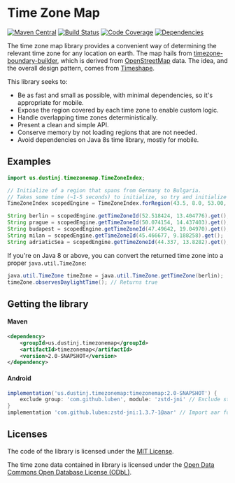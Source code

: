 # Time Zone Map
[![Maven Central](https://maven-badges.herokuapp.com/maven-central/us.dustinj.timezonemap/timezonemap/badge.svg)](https://maven-badges.herokuapp.com/maven-central/us.dustinj.timezonemap/timezonemap)
[![Build Status](https://travis-ci.com/dustin-johnson/timezonemap.svg?branch=master)](https://travis-ci.com/dustin-johnson/timezonemap)
[![Code Coverage](https://img.shields.io/codecov/c/github/dustin-johnson/timezonemap/master.svg)](https://codecov.io/gh/dustin-johnson/timezonemap/branch/master)
[![Dependencies](https://img.shields.io/librariesio/github/dustin-johnson/timezonemap.svg)](https://libraries.io/github/dustin-johnson/timezonemap)

The time zone map library provides a convenient way of determining the relevant time zone for any location on earth.
The map hails from [timezone-boundary-builder](https://github.com/evansiroky/timezone-boundary-builder/releases), 
which is derived from [OpenStreetMap](https://www.openstreetmap.org/) data. The idea, and the overall design pattern, 
comes from [Timeshape](https://github.com/RomanIakovlev/timeshape).

This library seeks to:
* Be as fast and small as possible, with minimal dependencies, so it's appropriate for mobile.
* Expose the region covered by each time zone to enable custom logic.
* Handle overlapping time zones deterministically.
* Present a clean and simple API.
* Conserve memory by not loading regions that are not needed.
* Avoid dependencies on Java 8s time library, mostly for mobile.

## Examples
```java
import us.dustinj.timezonemap.TimeZoneIndex;

// Initialize of a region that spans from Germany to Bulgaria.
// Takes some time (~1-5 seconds) to initialize, so try and initialize only once and keep it.
TimeZoneIndex scopedEngine = TimeZoneIndex.forRegion(43.5, 8.0, 53.00, 26.0);

String berlin = scopedEngine.getTimeZoneId(52.518424, 13.404776).get(); // Returns "Europe/Berlin"
String prague = scopedEngine.getTimeZoneId(50.074154, 14.437403).get(); // Returns "Europe/Prague"
String budapest = scopedEngine.getTimeZoneId(47.49642, 19.04970).get(); // Returns "Europe/Budapest"
String milan = scopedEngine.getTimeZoneId(45.466677, 9.188258).get();   // Returns "Europe/Rome"
String adriaticSea = scopedEngine.getTimeZoneId(44.337, 13.8282).get(); // Returns "Etc/GMT-1"
```

If you're on Java 8 or above, you can convert the returned time zone into a proper `java.util.TimeZone`:
```java
java.util.TimeZone timeZone = java.util.TimeZone.getTimeZone(berlin);
timeZone.observesDaylightTime(); // Returns true
```

## Getting the library
#### Maven
```xml
<dependency>
    <groupId>us.dustinj.timezonemap</groupId>
    <artifactId>timezonemap</artifactId>
    <version>2.0-SNAPSHOT</version>
</dependency>
```

#### Android
```gradle
implementation('us.dustinj.timezonemap:timezonemap:2.0-SNAPSHOT') {
    exclude group: 'com.github.luben', module: 'zstd-jni' // Exclude standard compression library
}
implementation 'com.github.luben:zstd-jni:1.3.7-1@aar' // Import aar for native component compilation
```

## Licenses
The code of the library is licensed under the [MIT License](https://opensource.org/licenses/MIT).

The time zone data contained in library is licensed under the [Open Data Commons Open Database License (ODbL)](http://opendatacommons.org/licenses/odbl/).